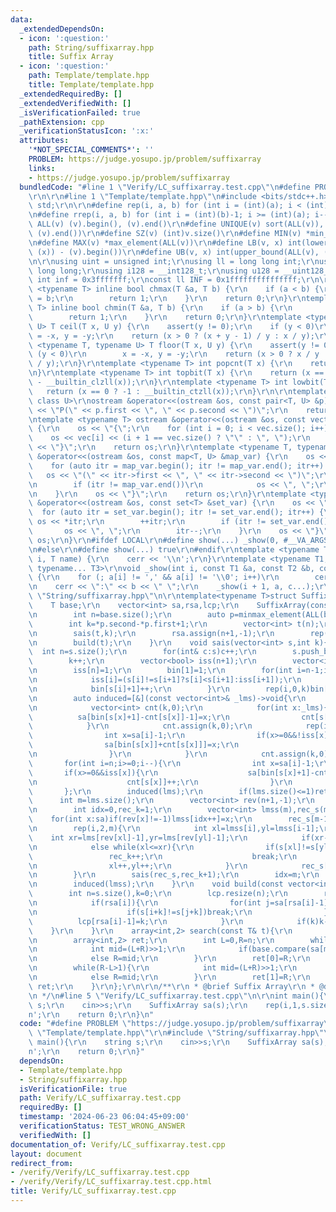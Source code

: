```yaml
---
data:
  _extendedDependsOn:
  - icon: ':question:'
    path: String/suffixarray.hpp
    title: Suffix Array
  - icon: ':question:'
    path: Template/template.hpp
    title: Template/template.hpp
  _extendedRequiredBy: []
  _extendedVerifiedWith: []
  _isVerificationFailed: true
  _pathExtension: cpp
  _verificationStatusIcon: ':x:'
  attributes:
    '*NOT_SPECIAL_COMMENTS*': ''
    PROBLEM: https://judge.yosupo.jp/problem/suffixarray
    links:
    - https://judge.yosupo.jp/problem/suffixarray
  bundledCode: "#line 1 \"Verify/LC_suffixarray.test.cpp\"\n#define PROBLEM \"https://judge.yosupo.jp/problem/suffixarray\"\
    \r\n\r\n#line 1 \"Template/template.hpp\"\n#include <bits/stdc++.h>\r\nusing namespace\
    \ std;\r\n\r\n#define rep(i, a, b) for (int i = (int)(a); i < (int)(b); i++)\r\
    \n#define rrep(i, a, b) for (int i = (int)(b)-1; i >= (int)(a); i--)\r\n#define\
    \ ALL(v) (v).begin(), (v).end()\r\n#define UNIQUE(v) sort(ALL(v)), (v).erase(unique(ALL(v)),\
    \ (v).end())\r\n#define SZ(v) (int)v.size()\r\n#define MIN(v) *min_element(ALL(v))\r\
    \n#define MAX(v) *max_element(ALL(v))\r\n#define LB(v, x) int(lower_bound(ALL(v),\
    \ (x)) - (v).begin())\r\n#define UB(v, x) int(upper_bound(ALL(v), (x)) - (v).begin())\r\
    \n\r\nusing uint = unsigned int;\r\nusing ll = long long int;\r\nusing ull = unsigned\
    \ long long;\r\nusing i128 = __int128_t;\r\nusing u128 = __uint128_t;\r\nconst\
    \ int inf = 0x3fffffff;\r\nconst ll INF = 0x1fffffffffffffff;\r\n\r\ntemplate\
    \ <typename T> inline bool chmax(T &a, T b) {\r\n    if (a < b) {\r\n        a\
    \ = b;\r\n        return 1;\r\n    }\r\n    return 0;\r\n}\r\ntemplate <typename\
    \ T> inline bool chmin(T &a, T b) {\r\n    if (a > b) {\r\n        a = b;\r\n\
    \        return 1;\r\n    }\r\n    return 0;\r\n}\r\ntemplate <typename T, typename\
    \ U> T ceil(T x, U y) {\r\n    assert(y != 0);\r\n    if (y < 0)\r\n        x\
    \ = -x, y = -y;\r\n    return (x > 0 ? (x + y - 1) / y : x / y);\r\n}\r\ntemplate\
    \ <typename T, typename U> T floor(T x, U y) {\r\n    assert(y != 0);\r\n    if\
    \ (y < 0)\r\n        x = -x, y = -y;\r\n    return (x > 0 ? x / y : (x - y + 1)\
    \ / y);\r\n}\r\ntemplate <typename T> int popcnt(T x) {\r\n    return __builtin_popcountll(x);\r\
    \n}\r\ntemplate <typename T> int topbit(T x) {\r\n    return (x == 0 ? -1 : 63\
    \ - __builtin_clzll(x));\r\n}\r\ntemplate <typename T> int lowbit(T x) {\r\n \
    \   return (x == 0 ? -1 : __builtin_ctzll(x));\r\n}\r\n\r\ntemplate <class T,\
    \ class U>\r\nostream &operator<<(ostream &os, const pair<T, U> &p) {\r\n    os\
    \ << \"P(\" << p.first << \", \" << p.second << \")\";\r\n    return os;\r\n}\r\
    \ntemplate <typename T> ostream &operator<<(ostream &os, const vector<T> &vec)\
    \ {\r\n    os << \"{\";\r\n    for (int i = 0; i < vec.size(); i++) {\r\n    \
    \    os << vec[i] << (i + 1 == vec.size() ? \"\" : \", \");\r\n    }\r\n    os\
    \ << \"}\";\r\n    return os;\r\n}\r\ntemplate <typename T, typename U>\r\nostream\
    \ &operator<<(ostream &os, const map<T, U> &map_var) {\r\n    os << \"{\";\r\n\
    \    for (auto itr = map_var.begin(); itr != map_var.end(); itr++) {\r\n     \
    \   os << \"(\" << itr->first << \", \" << itr->second << \")\";\r\n        itr++;\r\
    \n        if (itr != map_var.end())\r\n            os << \", \";\r\n        itr--;\r\
    \n    }\r\n    os << \"}\";\r\n    return os;\r\n}\r\ntemplate <typename T> ostream\
    \ &operator<<(ostream &os, const set<T> &set_var) {\r\n    os << \"{\";\r\n  \
    \  for (auto itr = set_var.begin(); itr != set_var.end(); itr++) {\r\n       \
    \ os << *itr;\r\n        ++itr;\r\n        if (itr != set_var.end())\r\n     \
    \       os << \", \";\r\n        itr--;\r\n    }\r\n    os << \"}\";\r\n    return\
    \ os;\r\n}\r\n#ifdef LOCAL\r\n#define show(...) _show(0, #__VA_ARGS__, __VA_ARGS__)\r\
    \n#else\r\n#define show(...) true\r\n#endif\r\ntemplate <typename T> void _show(int\
    \ i, T name) {\r\n    cerr << '\\n';\r\n}\r\ntemplate <typename T1, typename T2,\
    \ typename... T3>\r\nvoid _show(int i, const T1 &a, const T2 &b, const T3 &...c)\
    \ {\r\n    for (; a[i] != ',' && a[i] != '\\0'; i++)\r\n        cerr << a[i];\r\
    \n    cerr << \":\" << b << \" \";\r\n    _show(i + 1, a, c...);\r\n}\n#line 2\
    \ \"String/suffixarray.hpp\"\n\r\ntemplate<typename T>struct SuffixArray{\r\n\
    \    T base;\r\n    vector<int> sa,rsa,lcp;\r\n    SuffixArray(const T& _s):base(_s){\r\
    \n        int n=base.size();\r\n        auto p=minmax_element(ALL(base));\r\n\
    \        int k=*p.second-*p.first+1;\r\n        vector<int> t(n);\r\n        rep(i,0,n)t[i]=base[i]-*p.first;\r\
    \n        sais(t,k);\r\n        rsa.assign(n+1,-1);\r\n        rep(i,0,n+1)rsa[sa[i]]=i;\r\
    \n        build(t);\r\n    }\r\n    void sais(vector<int> s,int k){\r\n      \
    \  int n=s.size();\r\n        for(int& c:s)c++;\r\n        s.push_back(0);\r\n\
    \        k++;\r\n        vector<bool> iss(n+1);\r\n        vector<int> lms,bin(k+1,0);\r\
    \n        iss[n]=1;\r\n        bin[1]=1;\r\n        for(int i=n-1;i>=0;i--){\r\
    \n            iss[i]=(s[i]!=s[i+1]?s[i]<s[i+1]:iss[i+1]);\r\n            if(!iss[i]&&iss[i+1])lms.push_back(i+1);\r\
    \n            bin[s[i]+1]++;\r\n        }\r\n        rep(i,0,k)bin[i+1]+=bin[i];\r\
    \n        auto induced=[&](const vector<int>& _lms)->void{\r\n            sa.assign(n+1,-1);\r\
    \n            vector<int> cnt(k,0);\r\n            for(int x:_lms){\r\n      \
    \          sa[bin[s[x]+1]-cnt[s[x]]-1]=x;\r\n                cnt[s[x]]++;\r\n\
    \            }\r\n            cnt.assign(k,0);\r\n            rep(i,0,n+1){\r\n\
    \                int x=sa[i]-1;\r\n                if(x>=0&&!iss[x]){\r\n    \
    \                sa[bin[s[x]]+cnt[s[x]]]=x;\r\n                    cnt[s[x]]++;\r\
    \n                }\r\n            }\r\n            cnt.assign(k,0);\r\n     \
    \       for(int i=n;i>=0;i--){\r\n                int x=sa[i]-1;\r\n         \
    \       if(x>=0&&iss[x]){\r\n                    sa[bin[s[x]+1]-cnt[s[x]]-1]=x;\r\
    \n                    cnt[s[x]]++;\r\n                }\r\n            }\r\n \
    \       };\r\n        induced(lms);\r\n        if(lms.size()<=1)return;\r\n  \
    \      int m=lms.size();\r\n        vector<int> rev(n+1,-1);\r\n        rep(i,0,m)rev[lms[i]]=i;\r\
    \n        int idx=0,rec_k=1;\r\n        vector<int> lmss(m),rec_s(m);\r\n    \
    \    for(int x:sa)if(rev[x]!=-1)lmss[idx++]=x;\r\n        rec_s[m-1-rev[lmss[1]]]=1;\r\
    \n        rep(i,2,m){\r\n            int xl=lmss[i],yl=lmss[i-1];\r\n        \
    \    int xr=lms[rev[xl]-1],yr=lms[rev[yl]-1];\r\n            if(xr-xl!=yr-yl)rec_k++;\r\
    \n            else while(xl<=xr){\r\n                if(s[xl]!=s[yl]){\r\n   \
    \                 rec_k++;\r\n                    break;\r\n                }\r\
    \n                xl++,yl++;\r\n            }\r\n            rec_s[m-1-rev[lmss[i]]]=rec_k;\r\
    \n        }\r\n        sais(rec_s,rec_k+1);\r\n        idx=m;\r\n        rep(i,1,m+1)lmss[--idx]=lms[m-1-sa[i]];\r\
    \n        induced(lmss);\r\n    }\r\n    void build(const vector<int>& s){\r\n\
    \        int n=s.size(),k=0;\r\n        lcp.resize(n);\r\n        rep(i,0,n+1){\r\
    \n            if(rsa[i]){\r\n                for(int j=sa[rsa[i]-1];max(i,j)+k<n;k++){\r\
    \n                    if(s[i+k]!=s[j+k])break;\r\n                }\r\n      \
    \          lcp[rsa[i]-1]=k;\r\n            }\r\n            if(k)k--;\r\n    \
    \    }\r\n    }\r\n    array<int,2> search(const T& t){\r\n        int n=sa.size(),m=t.size();\r\
    \n        array<int,2> ret;\r\n        int L=0,R=n;\r\n        while(R-L>1){\r\
    \n            int mid=(L+R)>>1;\r\n            if(base.compare(sa[mid],m,t)<0)L=mid;\r\
    \n            else R=mid;\r\n        }\r\n        ret[0]=R;\r\n        L=0,R=n;\r\
    \n        while(R-L>1){\r\n            int mid=(L+R)>>1;\r\n            if(base.compare(sa[mid],m,t)<=0)L=mid;\r\
    \n            else R=mid;\r\n        }\r\n        ret[1]=R;\r\n        return\
    \ ret;\r\n    }\r\n};\r\n\r\n/**\r\n * @brief Suffix Array\r\n * @docs docs/suffixarray.md\r\
    \n */\n#line 5 \"Verify/LC_suffixarray.test.cpp\"\n\r\nint main(){\r\n    string\
    \ s;\r\n    cin>>s;\r\n    SuffixArray sa(s);\r\n    rep(i,1,s.size()+1)cout<<sa.sa[i]<<'\\\
    n';\r\n    return 0;\r\n}\n"
  code: "#define PROBLEM \"https://judge.yosupo.jp/problem/suffixarray\"\r\n\r\n#include\
    \ \"Template/template.hpp\"\r\n#include \"String/suffixarray.hpp\"\r\n\r\nint\
    \ main(){\r\n    string s;\r\n    cin>>s;\r\n    SuffixArray sa(s);\r\n    rep(i,1,s.size()+1)cout<<sa.sa[i]<<'\\\
    n';\r\n    return 0;\r\n}"
  dependsOn:
  - Template/template.hpp
  - String/suffixarray.hpp
  isVerificationFile: true
  path: Verify/LC_suffixarray.test.cpp
  requiredBy: []
  timestamp: '2024-06-23 06:04:45+09:00'
  verificationStatus: TEST_WRONG_ANSWER
  verifiedWith: []
documentation_of: Verify/LC_suffixarray.test.cpp
layout: document
redirect_from:
- /verify/Verify/LC_suffixarray.test.cpp
- /verify/Verify/LC_suffixarray.test.cpp.html
title: Verify/LC_suffixarray.test.cpp
---
```

